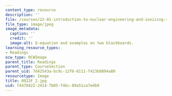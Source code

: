 ```yaml
---
content_type: resource
description: ''
file: /courses/22-01-introduction-to-nuclear-engineering-and-ionizing-radiation-fall-2016/f447842224147b05f4bc89a51ca7edb9_0922F_2.jpg
file_type: image/jpeg
image_metadata:
  caption: ''
  credit: ''
  image-alt: Q-equation and examples on two blackboards.
learning_resource_types:
- Readings
ocw_type: OCWImage
parent_title: Readings
parent_type: CourseSection
parent_uid: 7d42543a-bc9c-12f6-6111-f423b8894a80
resourcetype: Image
title: 0922F_2.jpg
uid: f4478422-2414-7b05-f4bc-89a51ca7edb9
---
```

